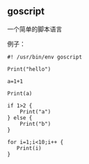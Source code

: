goscript
------------------------------------------

一个简单的脚本语言

例子：

~~~
#! /usr/bin/env goscript

Print("hello")

a=1+1

Print(a)

if 1>2 {
    Print("a")
} else {
    Print("b")
}

for i=1;i<10;i++ {
   Print(i)
}
~~~

